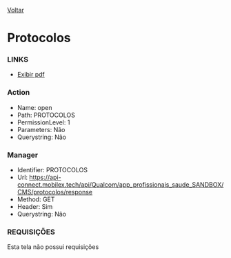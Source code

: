 [Voltar](../../wikipedia.md)
# Protocolos
### LINKS
- [Exibir pdf](./exibirpdf.md)

### Action
- Name: open
- Path: PROTOCOLOS
- PermissionLevel: 1
- Parameters: Não
- Querystring: Não
 
### Manager
- Identifier: PROTOCOLOS
- Url: https://api-connect.mobilex.tech/api/Qualcom/app_profissionais_saude_SANDBOX/CMS/protocolos/response
- Method: GET
- Header: Sim
- Querystring: Não

### REQUISIÇÕES
Esta tela não possui requisições